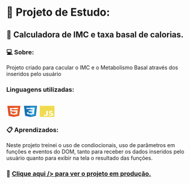 # :construction: Projeto de Estudo:

## :muscle: Calculadora de IMC e taxa basal de calorias.

### :computer: Sobre:
Projeto criado para cacular o IMC e o Metabolismo Basal através dos inseridos pelo usuário

### Linguagens utilizadas:

<div style="display: inline_block"><br>
  <img align="center" alt="Matheus-HTML" height="30" width="40" src="https://raw.githubusercontent.com/devicons/devicon/master/icons/html5/html5-original.svg">
  <img align="center" alt="Matheus-CSS" height="30" width="40" src="https://raw.githubusercontent.com/devicons/devicon/master/icons/css3/css3-original.svg">
  <img align="center" alt="Matheus-Js" height="30" width="40" src="https://raw.githubusercontent.com/devicons/devicon/master/icons/javascript/javascript-plain.svg">
</div>

### :clipboard: Aprendizados:
Neste projeto treinei o uso de condiocionais, uso de parâmetros em funções e eventos do DOM, tanto para receber os dados inseridos pelo usuário quanto para exibir na tela o resultado das funções.

### :link: <a href="https://matheussgsilva.github.io/calculadora-imc/">Clique aqui /> para ver o projeto em produção.